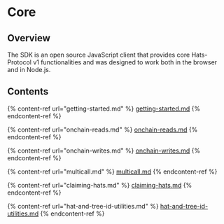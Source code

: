 # Core

## Overview

The SDK is an open source JavaScript client that provides core Hats-Protocol v1 functionalities and was designed to work both in the browser and in Node.js.

## Contents

{% content-ref url="getting-started.md" %}
[getting-started.md](getting-started.md)
{% endcontent-ref %}

{% content-ref url="onchain-reads.md" %}
[onchain-reads.md](onchain-reads.md)
{% endcontent-ref %}

{% content-ref url="onchain-writes.md" %}
[onchain-writes.md](onchain-writes.md)
{% endcontent-ref %}

{% content-ref url="multicall.md" %}
[multicall.md](multicall.md)
{% endcontent-ref %}

{% content-ref url="claiming-hats.md" %}
[claiming-hats.md](claiming-hats.md)
{% endcontent-ref %}

{% content-ref url="hat-and-tree-id-utilities.md" %}
[hat-and-tree-id-utilities.md](hat-and-tree-id-utilities.md)
{% endcontent-ref %}
